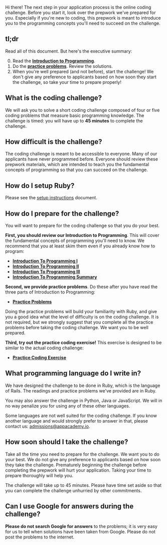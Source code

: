 Hi there! The next step in your application process is the online
coding challenge. Before you start it, look over the prepwork we've
prepared for you. Especially if you're new to coding, this prepwork is
meant to introduce you to the programming concepts you'll need to
succeed on the challenge.

## tl;dr

Read all of this document. But here's the executive summary:

0. Read the **[Introduction to Programming][intro-to-programming-1]**.
0. Do the **[practice problems][practice-problems]**. Review the
   solutions.
0. When you're well prepared (and not before), start the challenge! We
   don't give any preference to applicants based on how soon they
   start the challenge, so take your time to prepare properly!

## What is the coding challenge?

We will ask you to solve a short coding challenge composed of
four or five coding problems that measure basic programming
knowledge. The challenge is timed: you will have up to **45 minutes**
to complete the challenge.

## How difficult is the challenge?

The coding challenge is meant to be accessible to everyone. Many
of our applicants have never programmed before. Everyone should review
these prepwork materials, which are intended to teach you the
fundamental concepts of programming so that you can succeed on the
challenge.

## How do I setup Ruby?

Please see the [setup instructions][setup] document.

[setup]: ./setup

## How do I prepare for the challenge?

You will want to prepare for the coding challenge so that you do
your best.

**First, you should review our Introduction to Programming**. This
will cover the fundamental concepts of programming you'll need to
know. We recommend that you at least skim them even if you already
know how to program:

* **[Introduction To Programming I][intro-to-programming-1]**
* **[Introduction To Programming II][intro-to-programming-2]**
* **[Introduction To Programming III][intro-to-programming-3]**
* **[Introduction To Programming Summary][intro-to-programming-summary]**

[intro-to-programming-1]: ./introduction-to-programming-1
[intro-to-programming-2]: ./introduction-to-programming-2
[intro-to-programming-3]: ./introduction-to-programming-3
[intro-to-programming-summary]: ./introduction-to-programming-summary

**Second, we provide practice problems**. Do these after you have read
the three parts of Introduction to Programming:

* **[Practice Problems][practice-problems]**

[practice-problems]: ./practice-problems

Doing the practice problems will build your familiarity with Ruby, and
give you a good idea what the level of difficulty is on the coding
challenge. It is not required, but we strongly suggest that you
complete all the practice problems before taking the coding
challenge. We want you to be well prepared.

**Third, try out the practice coding exercise!** This exercise is designed to
be similar to the actual coding challenge:

* **[Practice Coding Exercise][practice-coding-exercise]**

[practice-coding-exercise]: ./practice-coding-exercise

## What programming language do I write in?

We have designed the challenge to be done in Ruby, which is the
language of Rails. The readings and practice problems we've provided
are in Ruby.

You may also answer the challenge in Python, Java or JavaScript. We will in
no way penalize you for using any of these other languages.

Some languages are not well suited for the coding challenge. If you
know another language and would strongly prefer to answer in that,
please contact us: [admissions@appacademy.io][admissions].

[admissions]: mailto:admissions@appacademy.io

## How soon should I take the challenge?

Take all the time you need to prepare for the challenge. We want
you to do your best. We do not give any preference to applicants based
on how soon they take the challenge. Prematurely beginning the
challenge before completing the prepwork will hurt your
application. Taking your time to prepare thoroughly will help you.

The challenge will take up to 45 minutes. Please have time set aside
so that you can complete the challenge unhurried by other
commitments.

## Can I use Google for answers during the challenge?

**Please do not search Google for answers** to the problems; it is
very easy for us to tell when solutions have been taken from Google.
Please do not post the problems to the internet.
